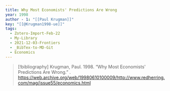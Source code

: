 ```yaml
---
title: Why Most Economists' Predictions Are Wrong
year: 1998
author - 1: "[[Paul Krugman]]"
key: "[[@Krugman1998-ue]]"
tags:
  - Zotero-Import-Feb-22
  - My-Library
  - 2021-12-03-Frontiers
  - _BibTex-to-MD-Git
  - Economics
---
```


> [!bibliography]
> Krugman, Paul. 1998. “Why Most Economists' Predictions Are Wrong.” . https://web.archive.org/web/19980610100009/http://www.redherring.com/mag/issue55/economics.html